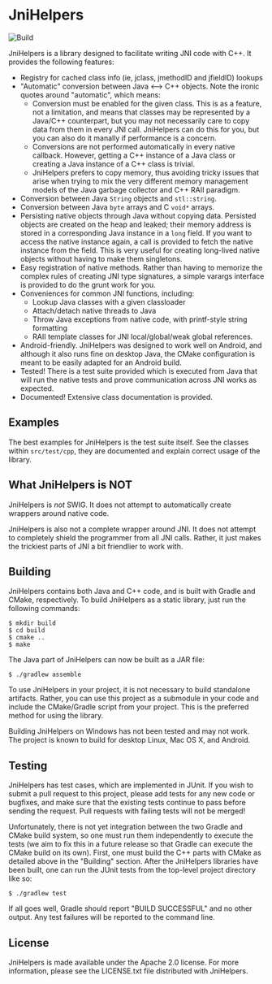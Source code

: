 JniHelpers
==========

![Build](https://github.com/leozz37/JniHelpers/workflows/Build/badge.svg)

JniHelpers is a library designed to facilitate writing JNI code with C++.
It provides the following features:

* Registry for cached class info (ie, jclass, jmethodID and jfieldID) lookups
* "Automatic" conversion between Java <--> C++ objects. Note the ironic quotes
  around "automatic", which means:
  - Conversion must be enabled for the given class. This is as a feature, not
    a limitation, and means that classes may be represented by a Java/C++
    counterpart, but you may not necessarily care to copy data from them in
    every JNI call. JniHelpers can do this for you, but you can also do it
    manally if performance is a concern.
  - Conversions are not performed automatically in every native callback.
    However, getting a C++ instance of a Java class or creating a Java
    instance of a C++ class is trivial.
  - JniHelpers prefers to copy memory, thus avoiding tricky issues that arise
    when trying to mix the very different memory management models of the Java
    garbage collector and C++ RAII paradigm.
* Conversion between Java `String` objects and `stl::string`.
* Conversion between Java `byte` arrays and C `void*` arrays.
* Persisting native objects through Java without copying data. Persisted
  objects are created on the heap and leaked; their memory address is stored
  in a corresponding Java instance in a `long` field. If you want to access
  the native instance again, a call is provided to fetch the native instance
  from the field. This is very useful for creating long-lived native objects
  without having to make them singletons.
* Easy registration of native methods. Rather than having to memorize the
  complex rules of creating JNI type signatures, a simple varargs interface is
  provided to do the grunt work for you.
* Conveniences for common JNI functions, including:
  - Lookup Java classes with a given classloader
  - Attach/detach native threads to Java
  - Throw Java exceptions from native code, with printf-style string
    formatting
  - RAII template classes for JNI local/global/weak global references.
* Android-friendly. JniHelpers was designed to work well on Android, and
  although it also runs fine on desktop Java, the CMake configuration is meant
  to be easily adapted for an Android build.
* Tested! There is a test suite provided which is executed from Java that will
  run the native tests and prove communication across JNI works as expected.
* Documented! Extensive class documentation is provided.


Examples
--------

The best examples for JniHelpers is the test suite itself. See the classes
within `src/test/cpp`, they are documented and explain correct usage of the
library.


What JniHelpers is NOT
----------------------

JniHelpers is *not* SWIG. It does not attempt to automatically create wrappers
around native code.

JniHelpers is also not a complete wrapper around JNI. It does not attempt to
completely shield the programmer from all JNI calls. Rather, it just makes the
trickiest parts of JNI a bit friendlier to work with.


Building
--------

JniHelpers contains both Java and C++ code, and is built with Gradle and CMake,
respectively. To build JniHelpers as a static library, just run the following
commands:

    $ mkdir build
    $ cd build
    $ cmake ..
    $ make

The Java part of JniHelpers can now be built as a JAR file:

    $ ./gradlew assemble

To use JniHelpers in your project, it is not necessary to build standalone
artifacts. Rather, you can use this project as a submodule in your code and
include the CMake/Gradle script from your project. This is the preferred
method for using the library.

Building JniHelpers on Windows has not been tested and may not work. The project
is known to build for desktop Linux, Mac OS X, and Android.


Testing
-------

JniHelpers has test cases, which are implemented in JUnit. If you wish to submit
a pull request to this project, please add tests for any new code or bugfixes,
and make sure that the existing tests continue to pass before sending the
request. Pull requests with failing tests will not be merged!

Unfortunately, there is not yet integration between the two Gradle and CMake
build system, so one must run them independently to execute the tests (we aim to
fix this in a future release so that Gradle can execute the CMake build on its
own). First, one must build the C++ parts with CMake as detailed above in the
"Building" section. After the JniHelpers libraries have been built, one can run
the JUnit tests from the top-level project directory like so:

    $ ./gradlew test

If all goes well, Gradle should report "BUILD SUCCESSFUL" and no other output.
Any test failures will be reported to the command line.


License
-------

JniHelpers is made available under the Apache 2.0 license. For more information,
please see the LICENSE.txt file distributed with JniHelpers.
